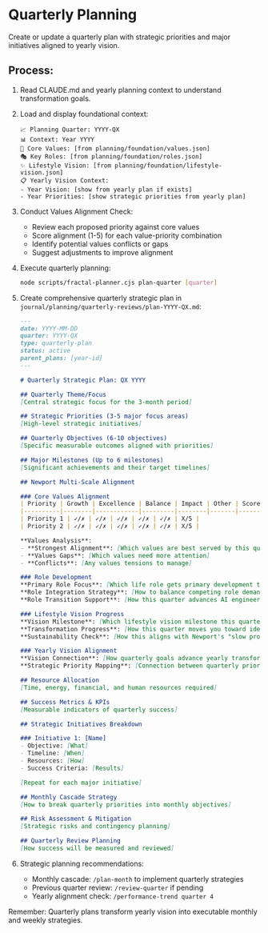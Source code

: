 # Quarterly Planning

Create or update a quarterly plan with strategic priorities and major initiatives aligned to yearly vision.

## Process:

1. Read CLAUDE.md and yearly planning context to understand transformation goals.

2. Load and display foundational context:
   ```
   📈 Planning Quarter: YYYY-QX
   📊 Context: Year YYYY
   🎯 Core Values: [from planning/foundation/values.json]
   🎭 Key Roles: [from planning/foundation/roles.json] 
   ✨ Lifestyle Vision: [from planning/foundation/lifestyle-vision.json]
   📋 Yearly Vision Context:
   - Year Vision: [show from yearly plan if exists]
   - Year Priorities: [show strategic priorities from yearly plan]
   ```

3. Conduct Values Alignment Check:
   - Review each proposed priority against core values
   - Score alignment (1-5) for each value-priority combination
   - Identify potential values conflicts or gaps
   - Suggest adjustments to improve alignment

4. Execute quarterly planning:
   ```bash
   node scripts/fractal-planner.cjs plan-quarter [quarter]
   ```

5. Create comprehensive quarterly strategic plan in `journal/planning/quarterly-reviews/plan-YYYY-QX.md`:

   ```markdown
   ---
   date: YYYY-MM-DD
   quarter: YYYY-QX
   type: quarterly-plan
   status: active
   parent_plans: [year-id]
   ---

   # Quarterly Strategic Plan: QX YYYY

   ## Quarterly Theme/Focus
   [Central strategic focus for the 3-month period]

   ## Strategic Priorities (3-5 major focus areas)
   [High-level strategic initiatives]

   ## Quarterly Objectives (6-10 objectives)
   [Specific measurable outcomes aligned with priorities]

   ## Major Milestones (Up to 6 milestones)
   [Significant achievements and their target timelines]

   ## Newport Multi-Scale Alignment

   ### Core Values Alignment
   | Priority | Growth | Excellence | Balance | Impact | Other | Score |
   |----------|--------|------------|---------|--------|-------|-------|
   | Priority 1 | ✓/✗ | ✓/✗ | ✓/✗ | ✓/✗ | ✓/✗ | X/5 |
   | Priority 2 | ✓/✗ | ✓/✗ | ✓/✗ | ✓/✗ | ✓/✗ | X/5 |
   
   **Values Analysis**:
   - **Strongest Alignment**: [Which values are best served by this quarter's plan]
   - **Values Gaps**: [Which values need more attention]
   - **Conflicts**: [Any values tensions to manage]

   ### Role Development
   **Primary Role Focus**: [Which life role gets primary development this quarter]
   **Role Integration Strategy**: [How to balance competing role demands]
   **Role Transition Support**: [How this quarter advances AI engineer transition]

   ### Lifestyle Vision Progress
   **Vision Milestone**: [Which lifestyle vision milestone this quarter serves]
   **Transformation Progress**: [How this quarter moves you toward ideal lifestyle]
   **Sustainability Check**: [How this aligns with Newport's "slow productivity" principles]

   ### Yearly Vision Alignment
   **Vision Connection**: [How quarterly goals advance yearly transformation]
   **Strategic Priority Mapping**: [Connection between quarterly priorities and yearly strategic focus]

   ## Resource Allocation
   [Time, energy, financial, and human resources required]

   ## Success Metrics & KPIs
   [Measurable indicators of quarterly success]

   ## Strategic Initiatives Breakdown

   ### Initiative 1: [Name]
   - Objective: [What]
   - Timeline: [When]  
   - Resources: [How]
   - Success Criteria: [Results]

   [Repeat for each major initiative]

   ## Monthly Cascade Strategy
   [How to break quarterly priorities into monthly objectives]

   ## Risk Assessment & Mitigation
   [Strategic risks and contingency planning]

   ## Quarterly Review Planning
   [How success will be measured and reviewed]
   ```

5. Strategic planning recommendations:
   - Monthly cascade: `/plan-month` to implement quarterly strategies
   - Previous quarter review: `/review-quarter` if pending  
   - Yearly alignment check: `/performance-trend quarter 4`

Remember: Quarterly plans transform yearly vision into executable monthly and weekly strategies.
